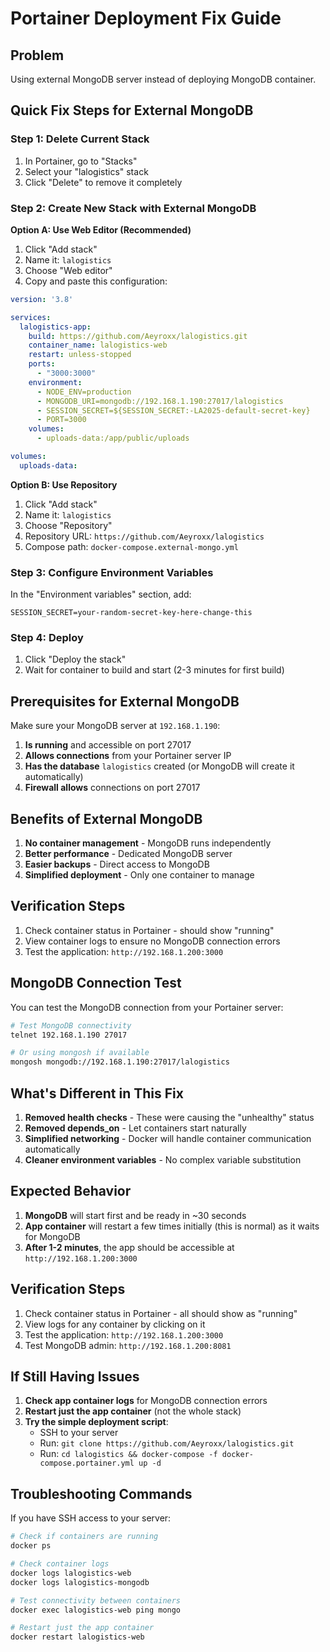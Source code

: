 # Portainer Deployment Fix Guide

## Problem
Using external MongoDB server instead of deploying MongoDB container.

## Quick Fix Steps for External MongoDB

### Step 1: Delete Current Stack
1. In Portainer, go to "Stacks"
2. Select your "lalogistics" stack
3. Click "Delete" to remove it completely

### Step 2: Create New Stack with External MongoDB

**Option A: Use Web Editor (Recommended)**
1. Click "Add stack"
2. Name it: `lalogistics`
3. Choose "Web editor"
4. Copy and paste this configuration:

```yaml
version: '3.8'

services:
  lalogistics-app:
    build: https://github.com/Aeyroxx/lalogistics.git
    container_name: lalogistics-web
    restart: unless-stopped
    ports:
      - "3000:3000"
    environment:
      - NODE_ENV=production
      - MONGODB_URI=mongodb://192.168.1.190:27017/lalogistics
      - SESSION_SECRET=${SESSION_SECRET:-LA2025-default-secret-key}
      - PORT=3000
    volumes:
      - uploads-data:/app/public/uploads

volumes:
  uploads-data:
```

**Option B: Use Repository**
1. Click "Add stack"
2. Name it: `lalogistics`
3. Choose "Repository"
4. Repository URL: `https://github.com/Aeyroxx/lalogistics`
5. Compose path: `docker-compose.external-mongo.yml`

### Step 3: Configure Environment Variables
In the "Environment variables" section, add:
```
SESSION_SECRET=your-random-secret-key-here-change-this
```

### Step 4: Deploy
1. Click "Deploy the stack"
2. Wait for container to build and start (2-3 minutes for first build)

## Prerequisites for External MongoDB

Make sure your MongoDB server at `192.168.1.190`:
1. **Is running** and accessible on port 27017
2. **Allows connections** from your Portainer server IP
3. **Has the database** `lalogistics` created (or MongoDB will create it automatically)
4. **Firewall allows** connections on port 27017

## Benefits of External MongoDB

1. **No container management** - MongoDB runs independently
2. **Better performance** - Dedicated MongoDB server
3. **Easier backups** - Direct access to MongoDB
4. **Simplified deployment** - Only one container to manage

## Verification Steps

1. Check container status in Portainer - should show "running"
2. View container logs to ensure no MongoDB connection errors
3. Test the application: `http://192.168.1.200:3000`

## MongoDB Connection Test

You can test the MongoDB connection from your Portainer server:
```bash
# Test MongoDB connectivity
telnet 192.168.1.190 27017

# Or using mongosh if available
mongosh mongodb://192.168.1.190:27017/lalogistics
```

## What's Different in This Fix

1. **Removed health checks** - These were causing the "unhealthy" status
2. **Removed depends_on** - Let containers start naturally
3. **Simplified networking** - Docker will handle container communication automatically
4. **Cleaner environment variables** - No complex variable substitution

## Expected Behavior

1. **MongoDB** will start first and be ready in ~30 seconds
2. **App container** will restart a few times initially (this is normal) as it waits for MongoDB
3. **After 1-2 minutes**, the app should be accessible at `http://192.168.1.200:3000`

## Verification Steps

1. Check container status in Portainer - all should show as "running"
2. View logs for any container by clicking on it
3. Test the application: `http://192.168.1.200:3000`
4. Test MongoDB admin: `http://192.168.1.200:8081`

## If Still Having Issues

1. **Check app container logs** for MongoDB connection errors
2. **Restart just the app container** (not the whole stack)
3. **Try the simple deployment script**:
   - SSH to your server
   - Run: `git clone https://github.com/Aeyroxx/lalogistics.git`
   - Run: `cd lalogistics && docker-compose -f docker-compose.portainer.yml up -d`

## Troubleshooting Commands

If you have SSH access to your server:
```bash
# Check if containers are running
docker ps

# Check container logs
docker logs lalogistics-web
docker logs lalogistics-mongodb

# Test connectivity between containers
docker exec lalogistics-web ping mongo

# Restart just the app container
docker restart lalogistics-web
```
